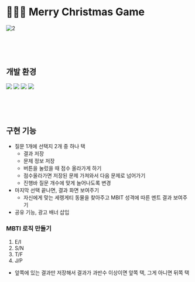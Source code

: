 # 🎄🎅🏻 Merry Christmas Game
![2](https://github.com/hyeonbinnn/merryxmas-game/assets/117449788/dedb9234-a001-423e-bf5d-1ac6d0b1a75d)

<br>
<br>
<br>

## 개발 환경
<img src="https://img.shields.io/badge/HTML5-E34F26?style=flat-square&logo=html5&logoColor=white"> <img src="https://img.shields.io/badge/CSS3-1572B6?style=flat-square&logo=css3&logoColor=white"> <img src="https://img.shields.io/badge/JavaScript-F7DF1E?style=flat-square&logo=javascript&logoColor=black"> <img src="https://img.shields.io/badge/jQuery-0769AD?style=flat-square&logo=jquery&logoColor=white">

<br>
<br>
<br>

## 구현 기능
- 질문 1개에 선택지 2개 중 하나 택
  - 결과 저장
  - 문제 정보 저장
  - 버튼을 눌렀을 때 점수 올라가게 하기
  - 점수올라가면 저장된 문제 가져와서 다음 문제로 넘어가기
  - 진행바 질문 개수에 맞게 늘어나도록 변경  
- 마지막 선택 끝나면, 결과 화면 보여주기
  - 자신에게 맞는 세렝게티 동물을 찾아주고 MBIT 성격에 따른 멘트 결과 보여주기
- 공유 기능, 광고 배너 삽입

### MBTI 로직 만들기
1. E/I
2. S/N
3. T/F
4. J/P
- 앞쪽에 있는 결과만 저장해서 결과가 과반수 이상이면 앞쪽 택, 그게 아니면 뒤쪽 택
